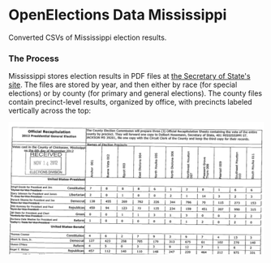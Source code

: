 OpenElections Data Mississippi
=====================

Converted CSVs of Mississippi election results.

### The Process

Mississippi stores election results in PDF files at [the Secretary of State's site](http://www.sos.ms.gov/elections4.aspx). The files are stored by year, and then either by race (for special elections) or by county (for primary and general elections). The county files contain precinct-level results, organized by office, with precincts labeled vertically across the top:

![MS county example](ms_county_example.png "MS county example")